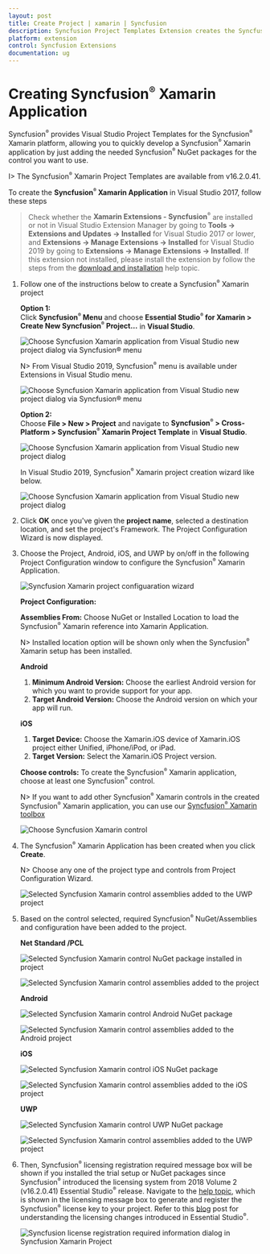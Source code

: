 ```yaml
---
layout: post
title: Create Project | xamarin | Syncfusion
description: Syncfusion Project Templates Extension creates the Syncfusion Xamarin Application by adding the required Syncfusion NuGet packages.
platform: extension
control: Syncfusion Extensions
documentation: ug
---
```


# Creating Syncfusion<sup style="font-size:70%">&reg;</sup> Xamarin Application

Syncfusion<sup style="font-size:70%">&reg;</sup> provides Visual Studio Project Templates for the Syncfusion<sup style="font-size:70%">&reg;</sup> Xamarin platform, allowing you to quickly develop a Syncfusion<sup style="font-size:70%">&reg;</sup> Xamarin application by just adding the needed Syncfusion<sup style="font-size:70%">&reg;</sup> NuGet packages for the control you want to use.

I> The Syncfusion<sup style="font-size:70%">&reg;</sup> Xamarin Project Templates are available from v16.2.0.41.

To create the **Syncfusion<sup style="font-size:70%">&reg;</sup> Xamarin Application** in Visual Studio 2017, follow these steps

> Check whether the **Xamarin Extensions - Syncfusion<sup style="font-size:70%">&reg;</sup>** are installed or not in Visual Studio Extension Manager by going to **Tools -> Extensions and Updates -> Installed** for Visual Studio 2017 or lower, and **Extensions -> Manage Extensions -> Installed** for Visual Studio 2019 by going to **Extensions -> Manage Extensions -> Installed**. If this extension not installed, please install the extension by follow the steps from the [download and installation](download-and-installation) help topic.

1.	Follow one of the instructions below to create a Syncfusion<sup style="font-size:70%">&reg;</sup> Xamarin project

	**Option 1:**  
	Click **Syncfusion<sup style="font-size:70%">&reg;</sup> Menu** and choose **Essential Studio<sup style="font-size:70%">&reg;</sup> for Xamarin > Create New Syncfusion<sup style="font-size:70%">&reg;</sup> Project…** in **Visual Studio**.

	![Choose Syncfusion Xamarin application from Visual Studio new project dialog via Syncfusion<sup style="font-size:70%">&reg;</sup> menu](Syncfusion-Project-Templates_images/Syncfusion_Menu_ProjectTemplate.png)

	N> From Visual Studio 2019, Syncfusion<sup style="font-size:70%">&reg;</sup> menu is available under Extensions in Visual Studio menu.

	![Choose Syncfusion Xamarin application from Visual Studio new project dialog via Syncfusion<sup style="font-size:70%">&reg;</sup> menu](Syncfusion-Project-Templates_images/Syncfusion_Menu_ProjectTemplate_2019.png)

	**Option 2:**  
	Choose **File > New > Project** and navigate to **Syncfusion<sup style="font-size:70%">&reg;</sup> > Cross-Platform > Syncfusion<sup style="font-size:70%">&reg;</sup> Xamarin Project Template** in **Visual Studio**.

	![Choose Syncfusion Xamarin application from Visual Studio new project dialog](Syncfusion-Project-Templates_images/Syncfusion-Project-Templates-img1.jpeg)

	In Visual Studio 2019, Syncfusion<sup style="font-size:70%">&reg;</sup> Xamarin project creation wizard like below.

	![Choose Syncfusion Xamarin application from Visual Studio new project dialog](Syncfusion-Project-Templates_images/Syncfusion-Project-Templates-img1_2019.png)

2.	Click **OK** once you've given the **project  name**, selected a destination location, and set the project's Framework. The Project Configuration Wizard is now displayed.
   
3.	Choose the Project, Android, iOS, and UWP by on/off in the following Project Configuration window to configure the Syncfusion<sup style="font-size:70%">&reg;</sup> Xamarin Application.

    ![Syncfusion Xamarin project configuaration wizard](Syncfusion-Project-Templates_images/Syncfusion-Project-Templates-img2.jpeg)

	**Project Configuration:**

	**Assemblies From:** Choose NuGet or Installed Location to load the Syncfusion<sup style="font-size:70%">&reg;</sup> Xamarin reference into Xamarin Application.

	N> Installed location option will be shown only when the Syncfusion<sup style="font-size:70%">&reg;</sup> Xamarin setup has been installed.

	**Android**

	1. **Minimum Android Version:** Choose the earliest Android version for which you want to provide support for your app. 
	2. **Target Android Version:** Choose the Android version on which your app will run. 

	**iOS**

	1. **Target Device:**  Choose the Xamarin.iOS device of Xamarin.iOS project either Unified, iPhone/iPod, or iPad.
	2. **Target Version:** Select the Xamarin.iOS Project version.

	**Choose controls:** To create the Syncfusion<sup style="font-size:70%">&reg;</sup> Xamarin application, choose at least one Syncfusion<sup style="font-size:70%">&reg;</sup> control. 

	N> If you want to add other Syncfusion<sup style="font-size:70%">&reg;</sup> Xamarin controls in the created Syncfusion<sup style="font-size:70%">&reg;</sup> Xamarin application, you can use our [Syncfusion<sup style="font-size:70%">&reg;</sup> Xamarin toolbox](https://help.syncfusion.com/xamarin/visual-studio-integration/toolbox-control)

	![Choose Syncfusion Xamarin control](Syncfusion-Project-Templates_images/Syncfusion-Project-Templates-img4.png)

4.	The Syncfusion<sup style="font-size:70%">&reg;</sup> Xamarin Application has been created when you click **Create**.

	N> Choose any one of the project type and controls from Project Configuration Wizard.

	![Selected Syncfusion Xamarin control assemblies added to the UWP project](Syncfusion-Project-Templates_images/Syncfusion-Project-Templates-img13.PNG)

5.	Based on the control selected, required Syncfusion<sup style="font-size:70%">&reg;</sup> NuGet/Assemblies and configuration have been added to the project.

	**Net Standard /PCL**

	![Selected Syncfusion Xamarin control NuGet package installed in project](Syncfusion-Project-Templates_images/Syncfusion-Project-Templates-img3.jpeg)

	![Selected Syncfusion Xamarin control assemblies added to the project](Syncfusion-Project-Templates_images/Syncfusion-Project-Templates-img5.jpeg)

	**Android**

	![Selected Syncfusion Xamarin control Android NuGet package](Syncfusion-Project-Templates_images/Syncfusion-Project-Templates-img6.jpeg)

	![Selected Syncfusion Xamarin control assemblies added to the Android project](Syncfusion-Project-Templates_images/Syncfusion-Project-Templates-img7.jpeg)

	**iOS**

	![Selected Syncfusion Xamarin control iOS NuGet package](Syncfusion-Project-Templates_images/Syncfusion-Project-Templates-img8.jpeg)

	![Selected Syncfusion Xamarin control assemblies added to the iOS project](Syncfusion-Project-Templates_images/Syncfusion-Project-Templates-img9.jpeg)

	**UWP**

	![Selected Syncfusion Xamarin control UWP NuGet package](Syncfusion-Project-Templates_images/Syncfusion-Project-Templates-img10.jpeg)

	![Selected Syncfusion Xamarin control assemblies added to the UWP project](Syncfusion-Project-Templates_images/Syncfusion-Project-Templates-img11.jpeg)

6.	Then, Syncfusion<sup style="font-size:70%">&reg;</sup> licensing registration required message box will be shown if you installed the trial setup or NuGet packages since Syncfusion<sup style="font-size:70%">&reg;</sup> introduced the licensing system from 2018 Volume 2 (v16.2.0.41) Essential Studio<sup style="font-size:70%">&reg;</sup> release. Navigate to the [help topic](https://help.syncfusion.com/common/essential-studio/licensing/overview#how-to-generate-syncfusion-license-key), which is shown in the licensing message box to generate and register the Syncfusion<sup style="font-size:70%">&reg;</sup> license key to your project. Refer to this [blog](https://blog.syncfusion.com/post/Whats-New-in-2018-Volume-2-Licensing-Changes-in-the-1620x-Version-of-Essential-Studio.aspx) post for understanding the licensing changes introduced in Essential Studio<sup style="font-size:70%">&reg;</sup>.

	![Syncfusion license registration required information dialog in Syncfusion Xamarin Project](Syncfusion-Project-Templates_images/Syncfusion-Project-Templates-img12.jpeg)


